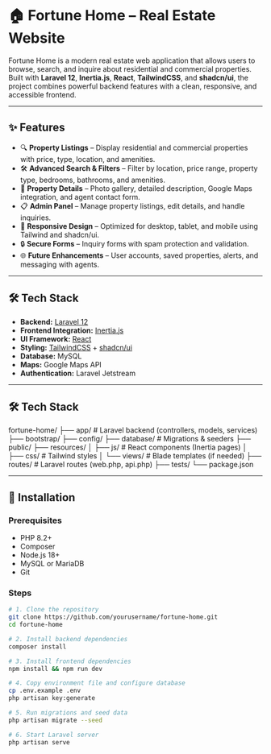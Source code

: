 # 🏠 Fortune Home – Real Estate Website

Fortune Home is a modern real estate web application that allows users to browse, search, and inquire about residential and commercial properties.  
Built with **Laravel 12**, **Inertia.js**, **React**, **TailwindCSS**, and **shadcn/ui**, the project combines powerful backend features with a clean, responsive, and accessible frontend.

---

## ✨ Features

- 🔍 **Property Listings** – Display residential and commercial properties with price, type, location, and amenities.  
- 🛠 **Advanced Search & Filters** – Filter by location, price range, property type, bedrooms, bathrooms, and amenities.  
- 🏡 **Property Details** – Photo gallery, detailed description, Google Maps integration, and agent contact form.  
- 📋 **Admin Panel** – Manage property listings, edit details, and handle inquiries.  
- 📱 **Responsive Design** – Optimized for desktop, tablet, and mobile using Tailwind and shadcn/ui.  
- 🔒 **Secure Forms** – Inquiry forms with spam protection and validation.  
- 🌐 **Future Enhancements** – User accounts, saved properties, alerts, and messaging with agents.  

---

## 🛠 Tech Stack

- **Backend:** [Laravel 12](https://laravel.com/)  
- **Frontend Integration:** [Inertia.js](https://inertiajs.com/)  
- **UI Framework:** [React](https://react.dev/)  
- **Styling:** [TailwindCSS](https://tailwindcss.com/) + [shadcn/ui](https://ui.shadcn.com/)  
- **Database:** MySQL 
- **Maps:** Google Maps API  
- **Authentication:** Laravel Jetstream 

---
## 🛠 Tech Stack

fortune-home/
├── app/            # Laravel backend (controllers, models, services)
├── bootstrap/
├── config/
├── database/       # Migrations & seeders
├── public/
├── resources/
│   ├── js/         # React components (Inertia pages)
│   ├── css/        # Tailwind styles
│   └── views/      # Blade templates (if needed)
├── routes/         # Laravel routes (web.php, api.php)
├── tests/
└── package.json

---
## 🚀 Installation

### Prerequisites
- PHP 8.2+
- Composer
- Node.js 18+
- MySQL or MariaDB
- Git

### Steps

```bash
# 1. Clone the repository
git clone https://github.com/yourusername/fortune-home.git
cd fortune-home

# 2. Install backend dependencies
composer install

# 3. Install frontend dependencies
npm install && npm run dev

# 4. Copy environment file and configure database
cp .env.example .env
php artisan key:generate

# 5. Run migrations and seed data
php artisan migrate --seed

# 6. Start Laravel server
php artisan serve
